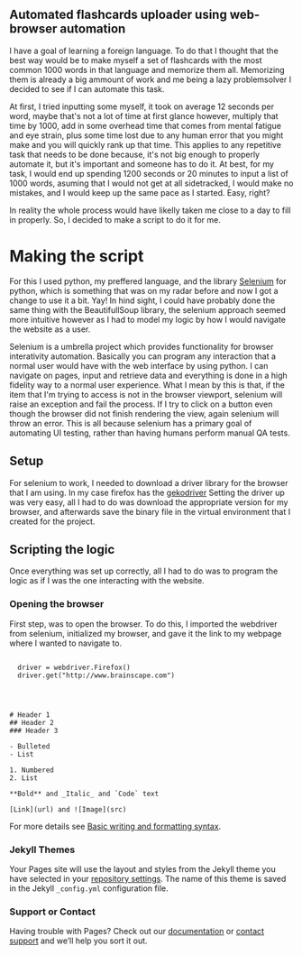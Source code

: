 ## Automated flashcards uploader using web-browser automation
I have a goal of learning a foreign language. To do that I thought that the best way would be to make myself a set of flashcards with the most common 1000 words in that language and memorize them all. Memorizing them is already a big ammount of work and me being a lazy problemsolver I decided to see if I can automate this task.

At first, I tried inputting some myself, it took on average 12 seconds per word, maybe that's not a lot of time at first glance however, multiply that time by 1000, add in some overhead time that comes from mental fatigue and eye strain, plus some time lost due to any human error that you might make and you will quickly rank up that time. This applies to any repetitive task that needs to be done because, it's not big enough to properly automate it, but it's important and someone has to do it. At best, for my task, I would end up spending 1200 seconds or 20 minutes to input a list of 1000 words, asuming that I would not get at all sidetracked, I would make no mistakes, and I would keep up the same pace as I started. Easy, right?

In reality the whole process would have likelly taken me close to a day to fill in properly. So, I decided to make a script to do it for me.

# Making the script
For this I used python, my preffered language, and the library [Selenium](https://www.selenium.dev/) for python, which is something that was on my radar before and now I got a change to use it a bit. Yay! In hind sight, I could have probably done the same thing with the BeautifullSoup library, the selenium approach seemed more intuitive however as I had to model my logic by how I would navigate the website as a user.

Selenium is a umbrella project which provides functionality for browser interativity automation. Basically you can program any interaction that a normal user would have with the web interface by using python. I can navigate on pages, input and retrieve data and everything is done in a high fidelity way to a normal user experience. What I mean by this is that, if the item that I'm trying to access is not in the browser viewport, selenium will raise an exception and fail the process. If I try to click on a button even though the browser did not finish rendering the view, again selenium will throw an error. This is all because selenium has a primary goal of automating UI testing, rather than having humans perform manual QA tests. 

## Setup
For selenium to work, I needed to download a driver library for the browser that I am using. In my case firefox has the [gekodriver](https://github.com/mozilla/geckodriver/releases) Setting the driver up was very easy, all I had to do was download the appropriate version for my browser, and afterwards save the binary file in the virtual environment that I created for the project.

## Scripting the logic
Once everything was set up correctly, all I had to do was to program the logic as if I was the one interacting with the website.

### Opening the browser
First step, was to open the browser. To do this, I imported the webdriver from selenium, initialized my browser, and gave it the link to my webpage where I wanted to navigate to.


```from selenium import webdriver
  
  driver = webdriver.Firefox()
  driver.get("http://www.brainscape.com")

    


# Header 1
## Header 2
### Header 3

- Bulleted
- List

1. Numbered
2. List

**Bold** and _Italic_ and `Code` text

[Link](url) and ![Image](src)
```

For more details see [Basic writing and formatting syntax](https://docs.github.com/en/github/writing-on-github/getting-started-with-writing-and-formatting-on-github/basic-writing-and-formatting-syntax).

### Jekyll Themes

Your Pages site will use the layout and styles from the Jekyll theme you have selected in your [repository settings](https://github.com/iustin94/automated_flashcards/settings/pages). The name of this theme is saved in the Jekyll `_config.yml` configuration file.

### Support or Contact

Having trouble with Pages? Check out our [documentation](https://docs.github.com/categories/github-pages-basics/) or [contact support](https://support.github.com/contact) and we’ll help you sort it out.
